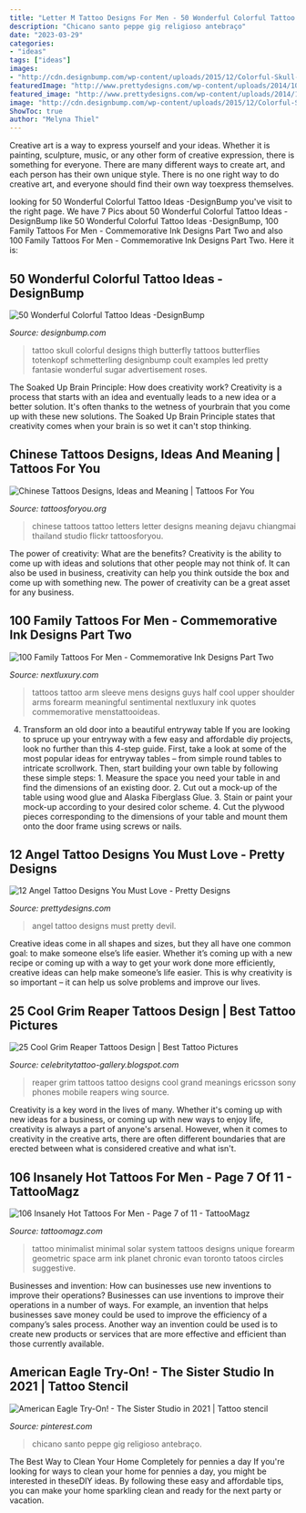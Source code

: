 ```yaml
---
title: "Letter M Tattoo Designs For Men - 50 Wonderful Colorful Tattoo Ideas -designbump"
description: "Chicano santo peppe gig religioso antebraço"
date: "2023-03-29"
categories:
- "ideas"
tags: ["ideas"]
images:
- "http://cdn.designbump.com/wp-content/uploads/2015/12/Colorful-Skull-Tattoo.jpg"
featuredImage: "http://www.prettydesigns.com/wp-content/uploads/2014/10/Angel-Tattoo-for-Women.jpg"
featured_image: "http://www.prettydesigns.com/wp-content/uploads/2014/10/Angel-Tattoo-for-Women.jpg"
image: "http://cdn.designbump.com/wp-content/uploads/2015/12/Colorful-Skull-Tattoo.jpg"
ShowToc: true
author: "Melyna Thiel"
---
```



Creative art is a way to express yourself and your ideas. Whether it is painting, sculpture, music, or any other form of creative expression, there is something for everyone. There are many different ways to create art, and each person has their own unique style. There is no one right way to do creative art, and everyone should find their own way toexpress themselves.

	

		
looking for 50 Wonderful Colorful Tattoo Ideas -DesignBump you've visit to the right page. We have 7 Pics about 50 Wonderful Colorful Tattoo Ideas -DesignBump like 50 Wonderful Colorful Tattoo Ideas -DesignBump, 100 Family Tattoos For Men - Commemorative Ink Designs Part Two and also 100 Family Tattoos For Men - Commemorative Ink Designs Part Two. Here it is:
		
    
## 50 Wonderful Colorful Tattoo Ideas -DesignBump

<img loading=lazy src="http://cdn.designbump.com/wp-content/uploads/2015/12/Colorful-Skull-Tattoo.jpg" onerror="this.onerror=null;this.src='https://tse1.mm.bing.net/th?id=OIP.g_U_GkErZaXEq_Bpn6pJfAHaLH&amp;pid=15.1';" alt="50 Wonderful Colorful Tattoo Ideas -DesignBump">

_Source: designbump.com_

>tattoo skull colorful designs thigh butterfly tattoos butterflies totenkopf schmetterling designbump coult examples led pretty fantasie wonderful sugar advertisement roses. 

	

The Soaked Up Brain Principle: How does creativity work?
Creativity is a process that starts with an idea and eventually leads to a new idea or a better solution. It's often thanks to the wetness of yourbrain that you come up with these new solutions. The Soaked Up Brain Principle states that creativity comes when your brain is so wet it can't stop thinking.

    
## Chinese Tattoos Designs, Ideas And Meaning | Tattoos For You

<img loading=lazy src="http://www.tattoosforyou.org/wp-content/uploads/2013/10/Chinese-Letters-Tattoos-768x1024.jpg" onerror="this.onerror=null;this.src='https://tse3.mm.bing.net/th?id=OIP.VFjAjIKnhbW6T_FUTLU1HgHaJ4&amp;pid=15.1';" alt="Chinese Tattoos Designs, Ideas and Meaning | Tattoos For You">

_Source: tattoosforyou.org_

>chinese tattoos tattoo letters letter designs meaning dejavu chiangmai thailand studio flickr tattoosforyou. 

	

The power of creativity: What are the benefits?
Creativity is the ability to come up with ideas and solutions that other people may not think of. It can also be used in business, creativity can help you think outside the box and come up with something new. The power of creativity can be a great asset for any business.

    
## 100 Family Tattoos For Men - Commemorative Ink Designs Part Two

<img loading=lazy src="http://nextluxury.com/wp-content/uploads/mens-upper-arms-sentimental-lines-family-tattoo.jpg" onerror="this.onerror=null;this.src='https://tse4.mm.bing.net/th?id=OIP.9lFAr8zB8gg8cU7G-82oCAHaHa&amp;pid=15.1';" alt="100 Family Tattoos For Men - Commemorative Ink Designs Part Two">

_Source: nextluxury.com_

>tattoos tattoo arm sleeve mens designs guys half cool upper shoulder arms forearm meaningful sentimental nextluxury ink quotes commemorative menstattooideas. 

	

4. Transform an old door into a beautiful entryway table
If you are looking to spruce up your entryway with a few easy and affordable diy projects, look no further than this 4-step guide. First, take a look at some of the most popular ideas for entryway tables – from simple round tables to intricate scrollwork. Then, start building your own table by following these simple steps: 1. Measure the space you need your table in and find the dimensions of an existing door. 2. Cut out a mock-up of the table using wood glue and Alaska Fiberglass Glue. 3. Stain or paint your mock-up according to your desired color scheme. 4. Cut the plywood pieces corresponding to the dimensions of your table and mount them onto the door frame using screws or nails.

    
## 12 Angel Tattoo Designs You Must Love - Pretty Designs

<img loading=lazy src="http://www.prettydesigns.com/wp-content/uploads/2014/10/Angel-Tattoo-for-Women.jpg" onerror="this.onerror=null;this.src='https://tse3.mm.bing.net/th?id=OIP.nP8hbihA_eX-Vop3xGd53AHaLi&amp;pid=15.1';" alt="12 Angel Tattoo Designs You Must Love - Pretty Designs">

_Source: prettydesigns.com_

>angel tattoo designs must pretty devil. 

	

Creative ideas come in all shapes and sizes, but they all have one common goal: to make someone else’s life easier. Whether it’s coming up with a new recipe or coming up with a way to get your work done more efficiently, creative ideas can help make someone’s life easier. This is why creativity is so important – it can help us solve problems and improve our lives.

    
## 25 Cool Grim Reaper Tattoos Design | Best Tattoo Pictures

<img loading=lazy src="https://2.bp.blogspot.com/-JTjVFIS61Oo/TrzAgzwITcI/AAAAAAAAGYU/A-IC88icFSg/s1600/Grim_Reaper_Tattoos+%252817%2529.jpg" onerror="this.onerror=null;this.src='https://tse2.mm.bing.net/th?id=OIP.722E9TZbRF6lSY144aMbuQAAAA&amp;pid=15.1';" alt="25 Cool Grim Reaper Tattoos Design | Best Tattoo Pictures">

_Source: celebritytattoo-gallery.blogspot.com_

>reaper grim tattoos tattoo designs cool grand meanings ericsson sony phones mobile reapers wing source. 

	

Creativity is a key word in the lives of many. Whether it's coming up with new ideas for a business, or coming up with new ways to enjoy life, creativity is always a part of anyone's arsenal. However, when it comes to creativity in the creative arts, there are often different boundaries that are erected between what is considered creative and what isn't.

    
## 106 Insanely Hot Tattoos For Men - Page 7 Of 11 - TattooMagz

<img loading=lazy src="http://tattoomagz.com/wp-content/uploads/minimal-arm-tattoos-for-men.jpg" onerror="this.onerror=null;this.src='https://tse1.mm.bing.net/th?id=OIP.0VebkLx3IzMKoxSu-dLXAAHaJ4&amp;pid=15.1';" alt="106 Insanely Hot Tattoos For Men - Page 7 of 11 - TattooMagz">

_Source: tattoomagz.com_

>tattoo minimalist minimal solar system tattoos designs unique forearm geometric space arm ink planet chronic evan toronto tatoos circles suggestive. 

	

Businesses and invention: How can businesses use new inventions to improve their operations?
Businesses can use inventions to improve their operations in a number of ways. For example, an invention that helps businesses save money could be used to improve the efficiency of a company’s sales process. Another way an invention could be used is to create new products or services that are more effective and efficient than those currently available.

    
## American Eagle Try-On! - The Sister Studio In 2021 | Tattoo Stencil

<img loading=lazy src="https://i.pinimg.com/736x/fb/4a/98/fb4a986774af1dcb9920af4383e7a892.jpg" onerror="this.onerror=null;this.src='https://tse1.mm.bing.net/th?id=OIP.UWR9JfqsyNcSYM_tdoelCgHaM7&amp;pid=15.1';" alt="American Eagle Try-On! - The Sister Studio in 2021 | Tattoo stencil">

_Source: pinterest.com_

>chicano santo peppe gig religioso antebraço. 

	

The Best Way to Clean Your Home Completely for pennies a day
If you're looking for ways to clean your home for pennies a day, you might be interested in theseDIY ideas. By following these easy and affordable tips, you can make your home sparkling clean and ready for the next party or vacation.

